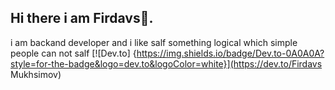 ## Hi there i am Firdavs👋.
i am backand developer and i like salf something logical which simple people can not salf 
[![Dev.to] {https://img.shields.io/badge/Dev.to-0A0A0A?style=for-the-badge&logo=dev.to&logoColor=white}](https://dev.to/Firdavs Mukhsimov)
